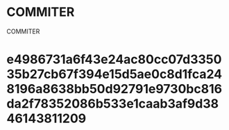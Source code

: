 # COMMITER
COMMITER






# e4986731a6f43e24ac80cc07d335035b27cb67f394e15d5ae0c8d1fca248196a8638bb50d92791e9730bc816da2f78352086b533e1caab3af9d3846143811209
